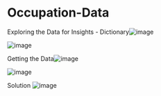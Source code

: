 # Occupation-Data

Exploring the Data for Insights - Dictionary![image](https://user-images.githubusercontent.com/6117230/157118879-0c0a5619-3203-4500-8345-45d4f840127a.png)

![image](https://user-images.githubusercontent.com/6117230/157118933-1ea0b7ce-f7e2-4bd7-9775-4fc9033720e8.png)

Getting the Data![image](https://user-images.githubusercontent.com/6117230/157119020-db1907b9-197b-4545-948a-01e8b2fc53be.png)

![image](https://user-images.githubusercontent.com/6117230/157119067-65a5a104-efc2-4a66-b8ad-8f4bb9fc557b.png)

Solution
![image](https://user-images.githubusercontent.com/6117230/157119166-1a16d26c-0eb4-4c69-be24-98b87f6e0df2.png)
